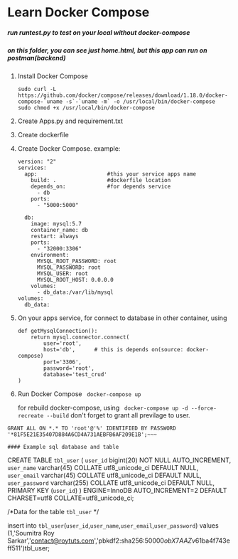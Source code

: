 # Learn Docker Compose

##### run runtest.py to test on your local without docker-compose
##### on this folder, you can see just home.html, but this app can run on postman(backend)

1. Install Docker Compose
    ~~~
    sudo curl -L https://github.com/docker/compose/releases/download/1.18.0/docker-compose-`uname -s`-`uname -m` -o /usr/local/bin/docker-compose
    sudo chmod +x /usr/local/bin/docker-compose

    ~~~
2. Create Apps.py and requirement.txt
3. Create dockerfile
4. Create Docker Compose.
   example:
    
    ~~~
    version: "2"
    services:
      app:                      #this your service apps name
        build: .                #dockerfile location
        depends_on:             #for depends service
          - db
        ports:
          - "5000:5000"
    
      db:
        image: mysql:5.7
        container_name: db
        restart: always
        ports:
          - "32000:3306"
        environment: 
          MYSQL_ROOT_PASSWORD: root
          MYSQL_PASSWORD: root
          MYSQL_USER: root
          MYSQL_ROOT_HOST: 0.0.0.0
        volumes:
          - db_data:/var/lib/mysql
    volumes: 
      db_data:
    ~~~  
   
4. On your apps service, for connect to database in other container, using
    ~~~
    def getMysqlConnection():
        return mysql.connector.connect(
            user='root', 
            host='db',      # this is depends on(source: docker-compose) 
            port='3306', 
            password='root', 
            database='test_crud'
    )
    ~~~
5. Run Docker Compose
    ``` docker-compose up```

    for rebuild docker-compose, using
    ``` docker-compose up -d --force-recreate --build```
    don't forget to grant all previlage to user.
~~~ SELECT User,authentication_string FROM mysql.user;
GRANT ALL ON *.* TO 'root'@'%' IDENTIFIED BY PASSWORD '*81F5E21E35407D884A6CD4A731AEBFB6AF209E1B';~~~

#### Example sql database and table
  ~~~
  CREATE TABLE `tbl_user` (
  `user_id` bigint(20) NOT NULL AUTO_INCREMENT,
  `user_name` varchar(45) COLLATE utf8_unicode_ci DEFAULT NULL,
  `user_email` varchar(45) COLLATE utf8_unicode_ci DEFAULT NULL,
  `user_password` varchar(255) COLLATE utf8_unicode_ci DEFAULT NULL,
  PRIMARY KEY (`user_id`)
) ENGINE=InnoDB AUTO_INCREMENT=2 DEFAULT CHARSET=utf8 COLLATE=utf8_unicode_ci;

/*Data for the table `tbl_user` */

insert  into `tbl_user`(`user_id`,`user_name`,`user_email`,`user_password`) values 
(1,'Soumitra Roy Sarkar','contact@roytuts.com','pbkdf2:sha256:50000$obX7AAZv$61ba4f743eff511')tbl_user;
  ~~~